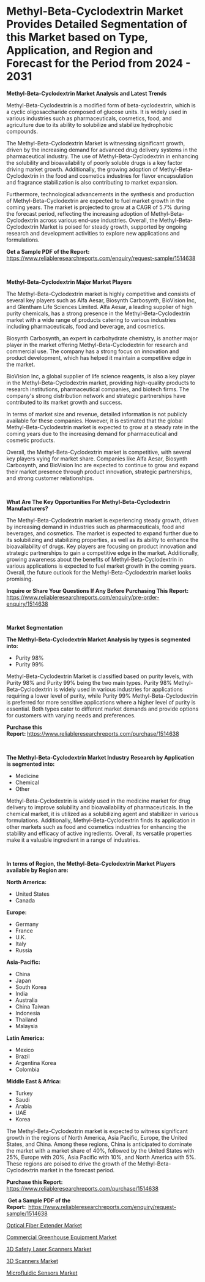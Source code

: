 <p><h1>Methyl-Beta-Cyclodextrin Market Provides Detailed Segmentation of this Market based on Type, Application, and Region and Forecast for the Period from 2024 - 2031</h1></p><p><strong>Methyl-Beta-Cyclodextrin Market Analysis and Latest Trends</strong></p>
<p><p>Methyl-Beta-Cyclodextrin is a modified form of beta-cyclodextrin, which is a cyclic oligosaccharide composed of glucose units. It is widely used in various industries such as pharmaceuticals, cosmetics, food, and agriculture due to its ability to solubilize and stabilize hydrophobic compounds.</p><p>The Methyl-Beta-Cyclodextrin Market is witnessing significant growth, driven by the increasing demand for advanced drug delivery systems in the pharmaceutical industry. The use of Methyl-Beta-Cyclodextrin in enhancing the solubility and bioavailability of poorly soluble drugs is a key factor driving market growth. Additionally, the growing adoption of Methyl-Beta-Cyclodextrin in the food and cosmetics industries for flavor encapsulation and fragrance stabilization is also contributing to market expansion.</p><p>Furthermore, technological advancements in the synthesis and production of Methyl-Beta-Cyclodextrin are expected to fuel market growth in the coming years. The market is projected to grow at a CAGR of 5.7% during the forecast period, reflecting the increasing adoption of Methyl-Beta-Cyclodextrin across various end-use industries. Overall, the Methyl-Beta-Cyclodextrin Market is poised for steady growth, supported by ongoing research and development activities to explore new applications and formulations.</p></p>
<p><strong>Get a Sample PDF of the Report:&nbsp;</strong> <a href="https://www.reliableresearchreports.com/enquiry/request-sample/1514638">https://www.reliableresearchreports.com/enquiry/request-sample/1514638</a></p>
<p>&nbsp;</p>
<p><strong>Methyl-Beta-Cyclodextrin Major Market Players</strong></p>
<p><p>The Methyl-Beta-Cyclodextrin market is highly competitive and consists of several key players such as Alfa Aesar, Biosynth Carbosynth, BioVision Inc, and Glentham Life Sciences Limited. Alfa Aesar, a leading supplier of high purity chemicals, has a strong presence in the Methyl-Beta-Cyclodextrin market with a wide range of products catering to various industries including pharmaceuticals, food and beverage, and cosmetics.</p><p>Biosynth Carbosynth, an expert in carbohydrate chemistry, is another major player in the market offering Methyl-Beta-Cyclodextrin for research and commercial use. The company has a strong focus on innovation and product development, which has helped it maintain a competitive edge in the market.</p><p>BioVision Inc, a global supplier of life science reagents, is also a key player in the Methyl-Beta-Cyclodextrin market, providing high-quality products to research institutions, pharmaceutical companies, and biotech firms. The company's strong distribution network and strategic partnerships have contributed to its market growth and success.</p><p>In terms of market size and revenue, detailed information is not publicly available for these companies. However, it is estimated that the global Methyl-Beta-Cyclodextrin market is expected to grow at a steady rate in the coming years due to the increasing demand for pharmaceutical and cosmetic products.</p><p>Overall, the Methyl-Beta-Cyclodextrin market is competitive, with several key players vying for market share. Companies like Alfa Aesar, Biosynth Carbosynth, and BioVision Inc are expected to continue to grow and expand their market presence through product innovation, strategic partnerships, and strong customer relationships.</p></p>
<p>&nbsp;</p>
<p><strong>What Are The Key Opportunities For Methyl-Beta-Cyclodextrin Manufacturers?</strong></p>
<p><p>The Methyl-Beta-Cyclodextrin market is experiencing steady growth, driven by increasing demand in industries such as pharmaceuticals, food and beverages, and cosmetics. The market is expected to expand further due to its solubilizing and stabilizing properties, as well as its ability to enhance the bioavailability of drugs. Key players are focusing on product innovation and strategic partnerships to gain a competitive edge in the market. Additionally, growing awareness about the benefits of Methyl-Beta-Cyclodextrin in various applications is expected to fuel market growth in the coming years. Overall, the future outlook for the Methyl-Beta-Cyclodextrin market looks promising.</p></p>
<p><strong>Inquire or Share Your Questions If Any Before Purchasing This Report:</strong> <a href="https://www.reliableresearchreports.com/enquiry/pre-order-enquiry/1514638">https://www.reliableresearchreports.com/enquiry/pre-order-enquiry/1514638</a></p>
<p>&nbsp;</p>
<p><strong>Market Segmentation</strong></p>
<p><strong>The Methyl-Beta-Cyclodextrin Market Analysis by types is segmented into:</strong></p>
<p><ul><li>Purity 98%</li><li>Purity 99%</li></ul></p>
<p><p>Methyl-Beta-Cyclodextrin Market is classified based on purity levels, with Purity 98% and Purity 99% being the two main types. Purity 98% Methyl-Beta-Cyclodextrin is widely used in various industries for applications requiring a lower level of purity, while Purity 99% Methyl-Beta-Cyclodextrin is preferred for more sensitive applications where a higher level of purity is essential. Both types cater to different market demands and provide options for customers with varying needs and preferences.</p></p>
<p><strong>Purchase this Report:&nbsp;</strong><a href="https://www.reliableresearchreports.com/purchase/1514638">https://www.reliableresearchreports.com/purchase/1514638</a></p>
<p>&nbsp;</p>
<p><strong>The Methyl-Beta-Cyclodextrin Market Industry Research by Application is segmented into:</strong></p>
<p><ul><li>Medicine</li><li>Chemical</li><li>Other</li></ul></p>
<p><p>Methyl-Beta-Cyclodextrin is widely used in the medicine market for drug delivery to improve solubility and bioavailability of pharmaceuticals. In the chemical market, it is utilized as a solubilizing agent and stabilizer in various formulations. Additionally, Methyl-Beta-Cyclodextrin finds its application in other markets such as food and cosmetics industries for enhancing the stability and efficacy of active ingredients. Overall, its versatile properties make it a valuable ingredient in a range of industries.</p></p>
<p>&nbsp;</p>
<p><strong>In terms of Region, the Methyl-Beta-Cyclodextrin Market Players available by Region are:</strong></p>
<p>
    <p> <strong> North America: </strong>
        <ul>
            <li>United States</li>
            <li>Canada</li>
        </ul>
        </p> 
    <p> <strong> Europe: </strong>
        <ul>
            <li>Germany</li>
            <li>France</li>
            <li>U.K.</li>
            <li>Italy</li>
            <li>Russia</li>
        </ul>
        </p> 
    <p> <strong> Asia-Pacific: </strong>
        <ul>
            <li>China</li>
            <li>Japan</li>
            <li>South Korea</li>
            <li>India</li>
            <li>Australia</li>
            <li>China Taiwan</li>
            <li>Indonesia</li>
            <li>Thailand</li>
            <li>Malaysia</li>
        </ul>
        </p> 
    <p> <strong> Latin America: </strong>
        <ul>
            <li>Mexico</li>
            <li>Brazil</li>
            <li>Argentina Korea</li>
            <li>Colombia</li>
        </ul>
        </p> 
    <p> <strong> Middle East & Africa: </strong>
        <ul>
            <li>Turkey</li>
            <li>Saudi</li>
            <li>Arabia</li>
            <li>UAE</li>
            <li>Korea</li>
        </ul>
    </p>
    </p>
<p><p>The Methyl-Beta-Cyclodextrin market is expected to witness significant growth in the regions of North America, Asia Pacific, Europe, the United States, and China. Among these regions, China is anticipated to dominate the market with a market share of 40%, followed by the United States with 25%, Europe with 20%, Asia Pacific with 10%, and North America with 5%. These regions are poised to drive the growth of the Methyl-Beta-Cyclodextrin market in the forecast period.</p></p>
<p><strong>Purchase this Report: </strong><a href="https://www.reliableresearchreports.com/purchase/1514638">https://www.reliableresearchreports.com/purchase/1514638</a></p>
<p>&nbsp;<strong>Get a Sample PDF of the Report:&nbsp;&nbsp;</strong><a href="https://www.reliableresearchreports.com/enquiry/request-sample/1514638">https://www.reliableresearchreports.com/enquiry/request-sample/1514638</a></p>
<p><strong></strong></p>
<p><p><a href="https://view.publitas.com/reportprime-1/optical-fiber-extender-market-dynamics-2024-2031-also-about-its-market-trends-projections-and-opportunities/">Optical Fiber Extender Market</a></p><p><a href="https://metal-farmhouse-e95.notion.site/Commercial-Greenhouse-Equipment-Market-Provides-a-Comprehensive-Analysis-Including-a-Macro-Overview--04989b8c19384c10b61dc1ea680cce9d">Commercial Greenhouse Equipment Market</a></p><p><a href="https://gratis-rainforest-2ca.notion.site/3D-Safety-Laser-Scanners-Market-Size-Evaluating-its-Market-Trends-Growth-and-Projections-2024-2-685a1973d6cc4db087eeeb4a259738cb">3D Safety Laser Scanners Market</a></p><p><a href="https://crocus-run-b5a.notion.site/3D-Scanners-Market-Analysis-Examines-its-Scope-on-Growth-Opportunities-and-Forecasted-Trends-Spanni-27a01ef5b9f048d49243239b4be362f1">3D Scanners Market</a></p><p><a href="https://view.publitas.com/reportprime-1/microfluidic-sensors-market-size-growth-and-forecast-from-2024-2031/">Microfluidic Sensors Market</a></p></p>